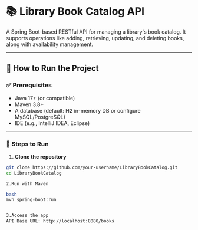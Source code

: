 # 📚 Library Book Catalog API

A Spring Boot-based RESTful API for managing a library's book catalog. It supports operations like adding, retrieving, updating, and deleting books, along with availability management.

---

## 🚀 How to Run the Project

### ✅ Prerequisites

- Java 17+ (or compatible)
- Maven 3.8+
- A database (default: H2 in-memory DB or configure MySQL/PostgreSQL)
- IDE (e.g., IntelliJ IDEA, Eclipse)

---

### 🏁 Steps to Run

1. **Clone the repository**

```bash
git clone https://github.com/your-username/LibraryBookCatalog.git
cd LibraryBookCatalog

2.Run with Maven

bash
mvn spring-boot:run


3.Access the app
API Base URL: http://localhost:8080/books
